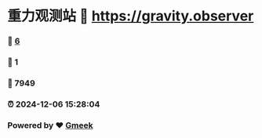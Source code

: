 # 重力观测站 :link: https://gravity.observer 
### :page_facing_up: [6](https://gravity.observer/tag.html) 
### :speech_balloon: 1 
### :hibiscus: 7949 
### :alarm_clock: 2024-12-06 15:28:04 
### Powered by :heart: [Gmeek](https://github.com/Meekdai/Gmeek)
